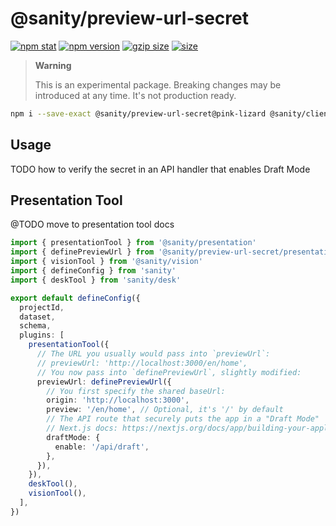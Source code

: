 # @sanity/preview-url-secret

[![npm stat](https://img.shields.io/npm/dm/@sanity/preview-url-secret.svg?style=flat-square)](https://npm-stat.com/charts.html?package=@sanity/preview-url-secret)
[![npm version](https://img.shields.io/npm/v/@sanity/preview-url-secret/pink-lizard.svg?style=flat-square)](https://www.npmjs.com/package/@sanity/preview-url-secret)
[![gzip size][gzip-badge]][bundlephobia]
[![size][size-badge]][bundlephobia]

> **Warning**
>
> This is an experimental package. Breaking changes may be introduced at any time. It's not production ready.

```sh
npm i --save-exact @sanity/preview-url-secret@pink-lizard @sanity/client
```

## Usage

TODO how to verify the secret in an API handler that enables Draft Mode

## Presentation Tool

@TODO move to presentation tool docs

```ts
import { presentationTool } from '@sanity/presentation'
import { definePreviewUrl } from '@sanity/preview-url-secret/presentation'
import { visionTool } from '@sanity/vision'
import { defineConfig } from 'sanity'
import { deskTool } from 'sanity/desk'

export default defineConfig({
  projectId,
  dataset,
  schema,
  plugins: [
    presentationTool({
      // The URL you usually would pass into `previewUrl`:
      // previewUrl: 'http://localhost:3000/en/home',
      // You now pass into `definePreviewUrl`, slightly modified:
      previewUrl: definePreviewUrl({
        // You first specify the shared baseUrl:
        origin: 'http://localhost:3000',
        preview: '/en/home', // Optional, it's '/' by default
        // The API route that securely puts the app in a "Draft Mode"
        // Next.js docs: https://nextjs.org/docs/app/building-your-application/configuring/draft-mode
        draftMode: {
          enable: '/api/draft',
        },
      }),
    }),
    deskTool(),
    visionTool(),
  ],
})
```

[gzip-badge]: https://img.shields.io/bundlephobia/minzip/@sanity/preview-url-secret@pink-lizard?label=gzip%20size&style=flat-square
[size-badge]: https://img.shields.io/bundlephobia/min/@sanity/preview-url-secret@pink-lizard?label=size&style=flat-square
[bundlephobia]: https://bundlephobia.com/package/@sanity/preview-url-secret@pink-lizard
